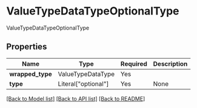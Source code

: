 # ValueTypeDataTypeOptionalType

ValueTypeDataTypeOptionalType

## Properties
| Name | Type | Required | Description |
| ------------ | ------------- | ------------- | ------------- |
**wrapped_type** | ValueTypeDataType | Yes |  |
**type** | Literal["optional"] | Yes | None |


[[Back to Model list]](../../../../README.md#models-v2-link) [[Back to API list]](../../../../README.md#apis-v2-link) [[Back to README]](../../../../README.md)
